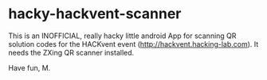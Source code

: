 hacky-hackvent-scanner
======================

This is an INOFFICIAL, really hacky little android App for scanning QR solution codes for the
HACKvent event (http://hackvent.hacking-lab.com). It needs the ZXing QR scanner installed.

Have fun, M.
